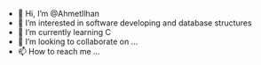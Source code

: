 - 👋 Hi, I’m @AhmetIlhan
- 👀 I’m interested in software developing and database structures
- 🌱 I’m currently learning C 
- 💞️ I’m looking to collaborate on ...
- 📫 How to reach me ...

<!---
Ahmetilhan14/Ahmetilhan14 is a ✨ special ✨ repository because its `README.md` (this file) appears on your GitHub profile.
You can click the Preview link to take a look at your changes.
--->
